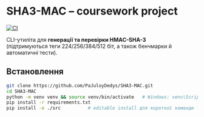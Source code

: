 # SHA3-MAC – coursework project  
[![CI](https://github.com/PaJuloyDedys/SHA3-MAC/actions/workflows/ci.yml/badge.svg)](https://github.com/PaJuloyDedys/SHA3-MAC/actions)

CLI-утиліта для **генерації та перевірки HMAC-SHA-3**  
(підтримуються теги 224/256/384/512 біт, а також бенчмарки й автоматичні тести).

## Встановлення

```bash
git clone https://github.com/PaJuloyDedys/SHA3-MAC.git
cd SHA3-MAC
python -m venv venv && source venv/bin/activate   # Windows: venv\Scripts\activate
pip install -r requirements.txt
pip install -e ./src          # editable install для короткої команди `python -m hmac_sha3`
